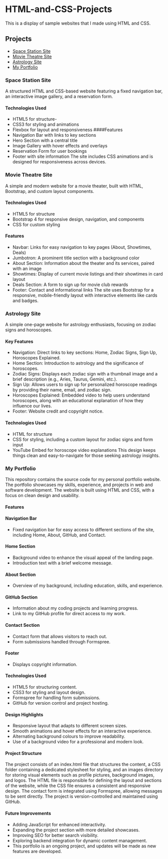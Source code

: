 # HTML-and-CSS-Projects

This is a display of sample websites that I made using HTML and CSS.

## Projects
- [Space Station Site](./Space-Station)
- [Movie Theatre Site](./Cinema)
- [Astrology Site](./Astrology)
- [My Portfolio](./Portfolio)

### Space Station Site
A structured HTML and CSS-based website featuring a fixed navigation bar, an interactive image gallery, and a reservation form.
#### Technologies Used
- HTML5 for structure-
- CSS3 for styling and animations
- Flexbox for layout and responsiveness
####Features
- Navigation Bar with links to key sections
- Hero Section with a central title
- Image Gallery with hover effects and overlays
- Reservation Form for user bookings
- Footer with site information
The site includes CSS animations and is designed for responsiveness across devices.

### Movie Theatre Site
A simple and modern website for a movie theater, built with HTML, Bootstrap, and custom layout components.
#### Technologies Used
- HTML5 for structure
- Bootstrap 4 for responsive design, navigation, and components
- CSS for custom styling
#### Features
- Navbar: Links for easy navigation to key pages (About, Showtimes, Deals)
- Jumbotron: A prominent title section with a background color
- About Section: Information about the theater and its services, paired with an image
- Showtimes: Display of current movie listings and their showtimes in card layout
- Deals Section: A form to sign up for movie club rewards
- Footer: Contact and informational links
The site uses Bootstrap for a responsive, mobile-friendly layout with interactive elements like cards and badges.

### Astrology Site
A simple one-page website for astrology enthusiasts, focusing on zodiac signs and horoscopes.
#### Key Features
- Navigation: Direct links to key sections: Home, Zodiac Signs, Sign Up, Horoscopes Explained.
- Home Section: Introduction to astrology and the significance of horoscopes.
- Zodiac Signs: Displays each zodiac sign with a thumbnail image and a brief description (e.g., Aries, Taurus, Gemini, etc.).
- Sign Up: Allows users to sign up for personalized horoscope readings by providing their name, email, and zodiac sign.
- Horoscopes Explained: Embedded video to help users understand horoscopes, along with an educational explanation of how they influence our lives.
- Footer: Website credit and copyright notice.
#### Technologies Used
- HTML for structure
- CSS for styling, including a custom layout for zodiac signs and form input
- YouTube Embed for horoscope video explanations
This design keeps things clean and easy-to-navigate for those seeking astrology insights.

### My Portfolio
This repository contains the source code for my personal portfolio website. The portfolio showcases my skills, experience, and projects in web and software development. The website is built using HTML and CSS, with a focus on clean design and usability.
#### Features
#### Navigation Bar
- Fixed navigation bar for easy access to different sections of the site, including Home, About, GitHub, and Contact.
#### Home Section
- Background video to enhance the visual appeal of the landing page.
- Introduction text with a brief welcome message.
#### About Section
- Overview of my background, including education, skills, and experience.
#### GitHub Section
- Information about my coding projects and learning progress.
- Link to my GitHub profile for direct access to my work.
#### Contact Section
- Contact form that allows visitors to reach out.
- Form submissions handled through Formspree.
#### Footer
- Displays copyright information.
#### Technologies Used
- HTML5 for structuring content.
- CSS3 for styling and layout design.
- Formspree for handling form submissions.
- GitHub for version control and project hosting.
#### Design Highlights
- Responsive layout that adapts to different screen sizes.
- Smooth animations and hover effects for an interactive experience.
- Alternating background colours to improve readability.
- Use of a background video for a professional and modern look.
#### Project Structure
The project consists of an index.html file that structures the content, a CSS folder containing a dedicated stylesheet for styling, and an images directory for storing visual elements such as profile pictures, background images, and logos. The HTML file is responsible for defining the layout and sections of the website, while the CSS file ensures a consistent and responsive design. The contact form is integrated using Formspree, allowing messages to be sent directly. The project is version-controlled and maintained using GitHub.
#### Future Improvements
- Adding JavaScript for enhanced interactivity.
- Expanding the project section with more detailed showcases.
- Improving SEO for better search visibility.
- Exploring backend integration for dynamic content management.
- This portfolio is an ongoing project, and updates will be made as new features are developed.
